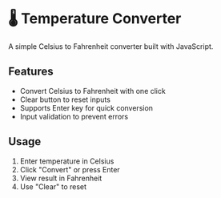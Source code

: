 # 🌡️ Temperature Converter

A simple Celsius to Fahrenheit converter built with JavaScript.

## Features
- Convert Celsius to Fahrenheit with one click
- Clear button to reset inputs
- Supports Enter key for quick conversion
- Input validation to prevent errors

## Usage
1. Enter temperature in Celsius
2. Click "Convert" or press Enter
3. View result in Fahrenheit
4. Use "Clear" to reset

